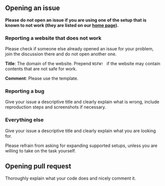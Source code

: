 ## Opening an issue

**Please do not open an issue if you are using one of the setup that is known to not work 
(they are listed on our [home page](https://jspenguin2017.github.io/AdBlockProtector/)).**

### Reporting a website that does not work

Please check if someone else already opened an issue for your problem, join the discussion there and do not open another one. 

**Title**: The domain of the website. Prepend `NSFW! ` if the website may contain contents that are not safe for work. 

**Comment**: Please use the template. 

### Reporting a bug

Give your issue a descriptive title and clearly explain what is wrong, include reproduction steps and screenshots if necessary. 

### Everything else

Give your issue a descriptive title and clearly explain what you are looking for. 

Please refrain from asking for expanding supported setups, unless you are willing to take on the task yourself. 

## Opening pull request

Thoroughly explain what your code does and nicely comment it. 

